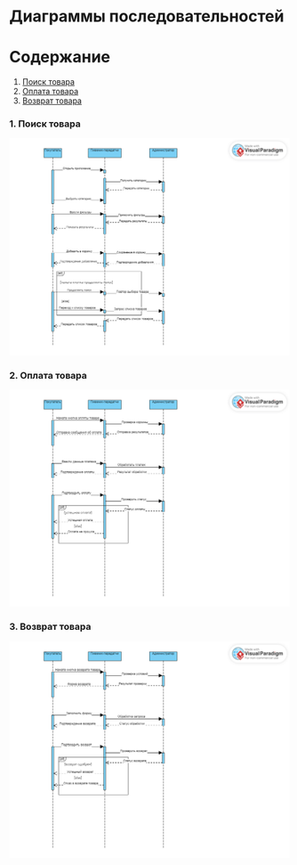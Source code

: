 # Диаграммы последовательностей

# Содержание
1. [Поиск товара](#1)
2. [Оплата товара](#2)
3. [Возврат товара](#3)


### 1. Поиск товара<a name="1"></a>

![Поиск товара](https://github.com/Dragonthug/lab3_ZHRCPO/blob/main/diagrams/images/%D0%92%D1%8B%D0%B1%D0%BE%D1%80%20%D1%82%D0%BE%D0%B2%D0%B0%D1%80%D0%B0(sequence).png)

### 2. Оплата товара<a name="2"></a>

![Оплата товара](https://github.com/Dragonthug/lab3_ZHRCPO/blob/main/diagrams/images/%D0%9E%D0%BF%D0%BB%D0%B0%D1%82%D0%B0%20%D1%82%D0%BE%D0%B2%D0%B0%D1%80%D0%B0(sequence).png)
  
### 3. Возврат товара<a name="3"></a>

![Возврат товара](https://github.com/Dragonthug/lab3_ZHRCPO/blob/main/diagrams/images/%D0%92%D0%BE%D0%B7%D0%B2%D1%80%D0%B0%D1%82%20%D1%82%D0%BE%D0%B2%D0%B0%D1%80%D0%B0(sequence).png)
